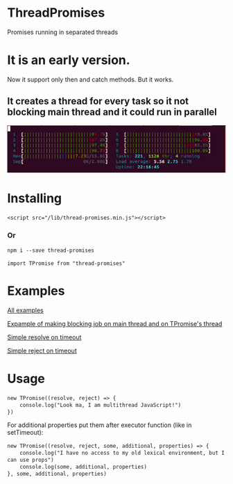 # ThreadPromises

Promises running in separated threads

# It is an early version.

Now it support only then and catch methods. But it works.

## It creates a thread for every task so it not blocking main thread and it could run in parallel

![screenshot](./Threads.png)

# Installing

```
<script src="/lib/thread-promises.min.js"></script>
```

### Or

```
npm i --save thread-promises
```

```
import TPromise from "thread-promises"
```

# Examples

[All examples](https://github.com/kshshe/ThreadPromises/tree/master/examples)

[Expample of making blocking job on main thread and on TPromise's thread](https://github.com/kshshe/ThreadPromises/tree/master/examples/BlockingTask)

[Simple resolve on timeout](https://github.com/kshshe/ThreadPromises/tree/master/examples/simpleTimeout)

[Simple reject on timeout](https://github.com/kshshe/ThreadPromises/tree/master/examples/simpleReject)

# Usage

```
new TPromise((resolve, reject) => {
    console.log("Look ma, I am multithread JavaScript!")
})
```

For additional properties put them after executor function (like in setTimeout):

```
new TPromise((resolve, reject, some, additional, properties) => {
    console.log("I have no access to my old lexical environment, but I can use props")
    console.log(some, additional, properties)
}, some, additional, properties)
```
